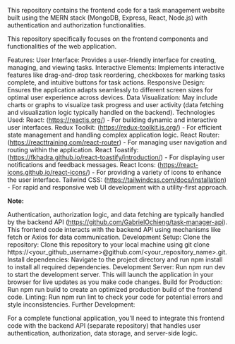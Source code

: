 This repository contains the frontend code for a task management website built using the MERN stack (MongoDB, Express, React, Node.js) with authentication and authorization functionalities.

This repository specifically focuses on the frontend components and functionalities of the web application.

Features:
User Interface: Provides a user-friendly interface for creating, managing, and viewing tasks.
Interactive Elements: Implements interactive features like drag-and-drop task reordering, checkboxes for marking tasks complete, and intuitive buttons for task actions.
Responsive Design: Ensures the application adapts seamlessly to different screen sizes for optimal user experience across devices.
Data Visualization: May include charts or graphs to visualize task progress and user activity (data fetching and visualization logic typically handled on the backend).
Technologies Used:
React: (https://reactjs.org/) - For building dynamic and interactive user interfaces.
Redux Toolkit: (https://redux-toolkit.js.org/) - For efficient state management and handling complex application logic.
React Router: (https://reacttraining.com/react-router) - For managing user navigation and routing within the application.
React Toastify: (https://fkhadra.github.io/react-toastify/introduction/) - For displaying user notifications and feedback messages.
React Icons: (https://react-icons.github.io/react-icons/) - For providing a variety of icons to enhance the user interface.
Tailwind CSS: (https://tailwindcss.com/docs/installation) - For rapid and responsive web UI development with a utility-first approach.


**Note:**

Authentication, authorization logic, and data fetching are typically handled by the backend API (https://github.com/GabrielOchieng/task-manager-api).
This frontend code interacts with the backend API using mechanisms like fetch or Axios for data communication.
Development Setup:
Clone the repository: Clone this repository to your local machine using git clone https://<your_github_username>@github.com/<your_repository_name>.git.
Install dependencies: Navigate to the project directory and run npm install to install all required dependencies.
Development Server: Run npm run dev to start the development server. This will launch the application in your browser for live updates as you make code changes.
Build for Production: Run npm run build to create an optimized production build of the frontend code.
Linting: Run npm run lint to check your code for potential errors and style inconsistencies.
Further Development:

For a complete functional application, you'll need to integrate this frontend code with the backend API (separate repository) that handles user authentication, authorization, data storage, and server-side logic.

